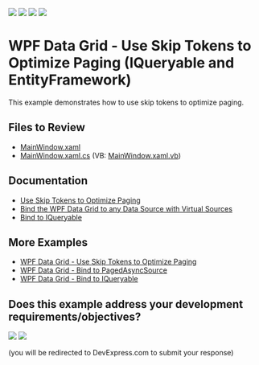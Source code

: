 <!-- default badges list -->
![](https://img.shields.io/endpoint?url=https://codecentral.devexpress.com/api/v1/VersionRange/132018169/24.2.1%2B)
[![](https://img.shields.io/badge/Open_in_DevExpress_Support_Center-FF7200?style=flat-square&logo=DevExpress&logoColor=white)](https://supportcenter.devexpress.com/ticket/details/T830599)
[![](https://img.shields.io/badge/📖_How_to_use_DevExpress_Examples-e9f6fc?style=flat-square)](https://docs.devexpress.com/GeneralInformation/403183)
[![](https://img.shields.io/badge/💬_Leave_Feedback-feecdd?style=flat-square)](#does-this-example-address-your-development-requirementsobjectives)
<!-- default badges end -->

# WPF Data Grid - Use Skip Tokens to Optimize Paging (IQueryable and EntityFramework)

This example demonstrates how to use skip tokens to optimize paging.

## Files to Review

* [MainWindow.xaml](./CS/MainWindow.xaml)
* [MainWindow.xaml.cs](/CS/MainWindow.xaml.cs) (VB: [MainWindow.xaml.vb](/VB/MainWindow.xaml.vb))

## Documentation

* [Use Skip Tokens to Optimize Paging](https://docs.devexpress.com/WPF/120298/controls-and-libraries/data-grid/bind-to-data/bind-to-any-data-source-with-virtual-sources/use-skip-tokens-to-optimize-paging)
* [Bind the WPF Data Grid to any Data Source with Virtual Sources](https://docs.devexpress.com/WPF/10803/controls-and-libraries/data-grid/bind-to-data/bind-to-any-data-source-with-virtual-sources)
* [Bind to IQueryable](https://docs.devexpress.com/WPF/120297/controls-and-libraries/data-grid/bind-to-data/bind-to-any-data-source-with-virtual-sources/bind-to-iqueryable)

## More Examples

* [WPF Data Grid - Use Skip Tokens to Optimize Paging](https://github.com/DevExpress-Examples/wpf-data-grid-use-skip-tokens-to-optimize-paging)
* [WPF Data Grid - Bind to PagedAsyncSource](https://github.com/DevExpress-Examples/wpf-data-grid-bind-to-pagedasyncsource)
* [WPF Data Grid - Bind to IQueryable](https://github.com/DevExpress-Examples/how-to-bind-to-iqueryable)
<!-- feedback -->
## Does this example address your development requirements/objectives?

[<img src="https://www.devexpress.com/support/examples/i/yes-button.svg"/>](https://www.devexpress.com/support/examples/survey.xml?utm_source=github&utm_campaign=wpf-data-grid-use-skip-tokens-to-optimize-paging-EF&~~~was_helpful=yes) [<img src="https://www.devexpress.com/support/examples/i/no-button.svg"/>](https://www.devexpress.com/support/examples/survey.xml?utm_source=github&utm_campaign=wpf-data-grid-use-skip-tokens-to-optimize-paging-EF&~~~was_helpful=no)

(you will be redirected to DevExpress.com to submit your response)
<!-- feedback end -->
